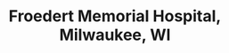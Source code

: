 ---
title: "Froedert Memorial Hospital, Milwaukee, WI"
project_id: 
conf_date: 1992-09-06
conference_id: ""
presenters:
   - peter_bandettini
summary: "Froedert Memorial Hospital, Milwaukee, WI"
file: /assets/presentations/
filename: 
layout: presentation
---